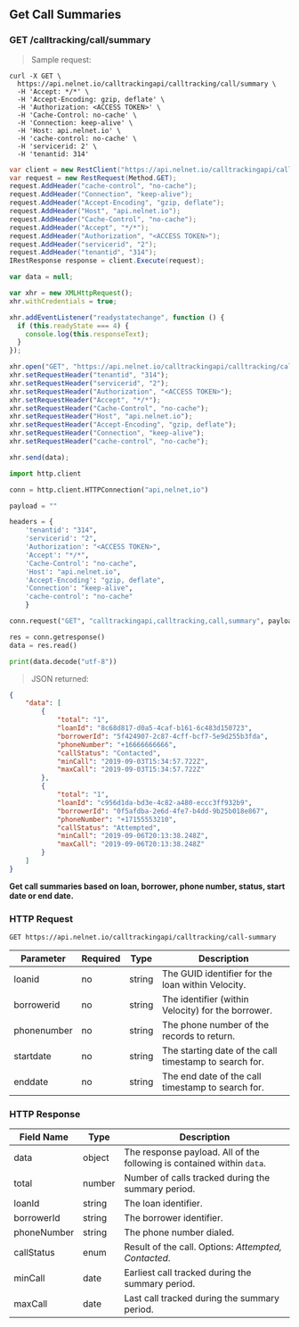 <!--Endpoint introduction -->
## Get Call Summaries

### GET /calltracking/call/summary

<!-- RIGHT: code samples -->

> Sample request:

```shell
curl -X GET \
  https://api.nelnet.io/calltrackingapi/calltracking/call/summary \
  -H 'Accept: */*' \
  -H 'Accept-Encoding: gzip, deflate' \
  -H 'Authorization: <ACCESS TOKEN>' \
  -H 'Cache-Control: no-cache' \
  -H 'Connection: keep-alive' \
  -H 'Host: api.nelnet.io' \
  -H 'cache-control: no-cache' \
  -H 'servicerid: 2' \
  -H 'tenantid: 314'
```

```csharp
var client = new RestClient("https://api.nelnet.io/calltrackingapi/calltracking/call/summary");
var request = new RestRequest(Method.GET);
request.AddHeader("cache-control", "no-cache");
request.AddHeader("Connection", "keep-alive");
request.AddHeader("Accept-Encoding", "gzip, deflate");
request.AddHeader("Host", "api.nelnet.io");
request.AddHeader("Cache-Control", "no-cache");
request.AddHeader("Accept", "*/*");
request.AddHeader("Authorization", "<ACCESS TOKEN>");
request.AddHeader("servicerid", "2");
request.AddHeader("tenantid", "314");
IRestResponse response = client.Execute(request);
```

```javascript
var data = null;

var xhr = new XMLHttpRequest();
xhr.withCredentials = true;

xhr.addEventListener("readystatechange", function () {
  if (this.readyState === 4) {
    console.log(this.responseText);
  }
});

xhr.open("GET", "https://api.nelnet.io/calltrackingapi/calltracking/call/summary");
xhr.setRequestHeader("tenantid", "314");
xhr.setRequestHeader("servicerid", "2");
xhr.setRequestHeader("Authorization", "<ACCESS TOKEN>");
xhr.setRequestHeader("Accept", "*/*");
xhr.setRequestHeader("Cache-Control", "no-cache");
xhr.setRequestHeader("Host", "api.nelnet.io");
xhr.setRequestHeader("Accept-Encoding", "gzip, deflate");
xhr.setRequestHeader("Connection", "keep-alive");
xhr.setRequestHeader("cache-control", "no-cache");

xhr.send(data);
```

```python
import http.client

conn = http.client.HTTPConnection("api,nelnet,io")

payload = ""

headers = {
    'tenantid': "314",
    'servicerid': "2",
    'Authorization': "<ACCESS TOKEN>",
    'Accept': "*/*",
    'Cache-Control': "no-cache",
    'Host': "api.nelnet.io",
    'Accept-Encoding': "gzip, deflate",
    'Connection': "keep-alive",
    'cache-control': "no-cache"
    }

conn.request("GET", "calltrackingapi,calltracking,call,summary", payload, headers)

res = conn.getresponse()
data = res.read()

print(data.decode("utf-8"))
```

> JSON returned:

```json
{
    "data": [
        {
            "total": "1",
            "loanId": "8c68d817-d0a5-4caf-b161-6c483d150723",
            "borrowerId": "5f424907-2c87-4cff-bcf7-5e9d255b3fda",
            "phoneNumber": "+16666666666",
            "callStatus": "Contacted",
            "minCall": "2019-09-03T15:34:57.722Z",
            "maxCall": "2019-09-03T15:34:57.722Z"
        },
        {
            "total": "1",
            "loanId": "c956d1da-bd3e-4c82-a480-eccc3ff932b9",
            "borrowerId": "0f5afdba-2e6d-4fe7-b4dd-9b25b018e867",
            "phoneNumber": "+17155553210",
            "callStatus": "Attempted",
            "minCall": "2019-09-06T20:13:38.248Z",
            "maxCall": "2019-09-06T20:13:38.248Z"
        }
    ]
}
```

<!-- LEFT: documentation -->

**Get call summaries based on loan, borrower, phone number, status, start date or end date.**

### HTTP Request

`GET https://api.nelnet.io/calltrackingapi/calltracking/call-summary`

Parameter | Required | Type   | Description
----------| -------- | ------ | -----------
loanid | no | string | The GUID identifier for the loan within Velocity.
borrowerid | no | string | The identifier (within Velocity) for the borrower.
phonenumber | no | string | The phone number of the records to return.
startdate | no | string | The starting date of the call timestamp to search for.
enddate | no | string | The end date of the call timestamp to search for.

### HTTP Response

Field Name | Type | Description
---------- | ------- | -------
data | object | The response payload. All of the following is contained within `data`.
total | number | Number of calls tracked during the summary period.
loanId | string | The loan identifier.
borrowerId | string | The borrower identifier.
phoneNumber | string | The phone number dialed.
callStatus | enum | Result of the call. Options: *Attempted, Contacted*. 
minCall | date | Earliest call tracked during the summary period.
maxCall | date | Last call tracked during the summary period.